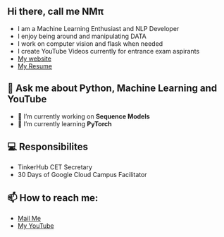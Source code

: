 ## Hi there, call me NMπ

- I am a Machine Learning Enthusiast and NLP Developer
- I enjoy being around and manipulating DATA
- I work on computer vision and flask when needed
- I create YouTube Videos currently for entrance exam aspirants
- [My website](http://nandakishormpai.co/)
- [My Resume](https://drive.google.com/file/d/1QPeosWIwqLRbjweDqjNnb8cr8_Kc-nhc/view?usp=sharing)

## 💬 Ask me about Python, Machine Learning and YouTube

- 🔭 I’m currently working on **Sequence Models**
- 🌱 I’m currently learning **PyTorch**

## 💻 Responsibilites

- TinkerHub CET Secretary
- 30 Days of Google Cloud Campus Facilitator

## 📫 How to reach me:

- [Mail Me](mailto:nandakishormpai@gmail.com)
- [My YouTube](https://www.youtube.com/channel/UCCCkT_UmIPiloU_xlsk2dVg)

